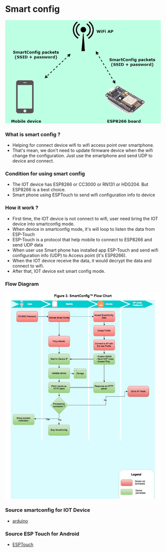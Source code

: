 # Smart config
![IOT Image](smartconfig.jpg)

### What is smart config ?
- Helping for connect device wifi to wifi access point over smartphone.
- That's mean, we don't need to update firmware device when the wifi change the configuration. Just use the smartphone and send UDP to device and connect.

### Condition for using smart config
- The IOT device has ESP8266 or CC3000 or RN131 or HDG204. But ESP8266 is a best choice.
- Smart phone using ESPTouch to send wifi configuration info to device

### How it work ?
- First time, the IOT device is not connect to wifi, user need bring the IOT device into smartconfig mode.
- When device in smartconfig mode, it's will loop to listen the data from ESP-Touch
- ESP-Touch is a protocol that help mobile to connect to ESP8266 and send UDP data
- When user use Smart phone has installed app ESP-Touch and send wifi configuration info (UDP) to Access point (it's ESP8266).
- When the IOT device receive the data, it would decrypt the data and connect to wifi.
- After that, IOT device exit smart config mode.

### Flow Diagram
![IOT Image](smartconfig_flow_diagram.jpg)

### Source smartconfig for IOT Device
- [arduino](https://github.com/espressif/arduino-esp32)

### Source ESP Touch for Android
- [ESPTouch](https://github.com/EspressifApp/EsptouchForAndroid)